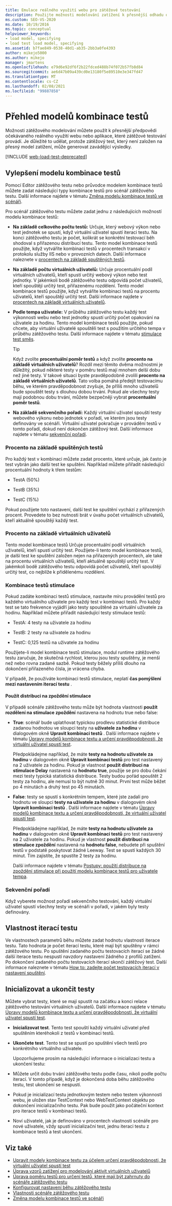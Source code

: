 ```yaml
---
title: Emulace reálného využití webu pro zátěžové testování
description: Použijte možnosti modelování zatížení k přesnější odhadu očekávaného reálného využití webu nebo aplikace, které provádíte při testování zátěže.
ms.custom: SEO-VS-2020
ms.date: 10/19/2016
ms.topic: conceptual
helpviewer_keywords:
- load model, specifying
- load test load model, specifying
ms.assetid: b7fae849-0538-40d1-ab35-2bb3a0fe4393
author: mikejo5000
ms.author: mikejo
manager: jmartens
ms.openlocfilehash: e79d6e92df6f2b22fdced488b74f072b57fb8d84
ms.sourcegitcommit: ae6d47b09a439cd0e13180f5e89510e3e347fd47
ms.translationtype: MT
ms.contentlocale: cs-CZ
ms.lasthandoff: 02/08/2021
ms.locfileid: "99887858"
---
```

# <a name="test-mix-models-overview"></a>Přehled modelů kombinace testů

Možnosti zátěžového modelování můžete použít k přesnější předpovědi očekávaného reálného využití webu nebo aplikace, které zátěžové testování provádí. Je důležité to udělat, protože zátěžový test, který není založen na přesný model zatížení, může generovat zavádějící výsledky.

[!INCLUDE [web-load-test-deprecated](includes/web-load-test-deprecated.md)]

## <a name="test-mix-model-enhancements"></a>Vylepšení modelu kombinace testů

Pomocí Editor zátěžového testu nebo průvodce modelem kombinace testů můžete zadat následující typy kombinace testů pro scénář zátěžového testu. Další informace najdete v tématu [Změna modelu kombinace testů ve scénáři](../test/edit-test-mix-models-to-specify-the-probability-of-a-virtual-user-running-a-test.md).

Pro scénář zátěžového testu můžete zadat jednu z následujících možností modelu kombinace testů:

- **Na základě celkového počtu testů:** Určuje, který webový výkon nebo test jednotek se spustí, když virtuální uživatel spustí iteraci testu. Na konci zátěžového testu je počet, kolikrát se konkrétní testovací běh shodoval s přiřazenou distribucí testu. Tento model kombinace testů použijte, když vytváříte kombinaci testů v procentech transakcí v protokolu služby IIS nebo v provozních datech. Další informace naleznete v [procentech na základě spuštěných testů](#BasedOnTestsStarted).

- **Na základě počtu virtuálních uživatelů:** Určuje procentuální podíl virtuálních uživatelů, kteří spustí určitý webový výkon nebo test jednotky. V jakémkoli bodě zátěžového testu odpovídá počet uživatelů, kteří spouštějí určitý test, přiřazenému rozdělení. Tento model kombinace testů použijte, když vytváříte kombinaci testů na procentu uživatelů, kteří spouštějí určitý test. Další informace najdete v [procentech na základě virtuálních uživatelů](#PercentageBasedonVirtualUsers).

- **Podle tempa uživatele:** V průběhu zátěžového testu každý test výkonnosti webu nebo test jednotky spustí určitý počet opakování na uživatele za hodinu. Tento model kombinace testů použijte, pokud chcete, aby virtuální uživatelé spouštěli test s použitím určitého tempa v průběhu zátěžového testu. Další informace najdete v tématu [stimulace test směs](#PacingTestMix).

    > [!TIP]
    > Když zvolíte **procentuální poměr testů** a když zvolíte **procento na základě virtuálních uživatelů**? Rozdíl mezi těmito dvěma možnostmi je důležitý, pokud některé testy v poměru testů mají mnohem delší dobu než jiné testy. V takové situaci byste pravděpodobně zvolili **procento na základě virtuálních uživatelů**. Tato volba pomáhá předejít testovacímu běhu, ve kterém pravděpodobnost zvyšuje, že příliš mnoho uživatelů bude spouštět testy s dlouhou dobou trvání. Pokud ale všechny testy mají podobnou dobu trvání, můžete bezpečněji vybrat **procentuální poměr testů**.

- **Na základě sekvenčního pořadí:** Každý virtuální uživatel spouští testy webového výkonu nebo jednotek v pořadí, ve kterém jsou testy definovány ve scénáři. Virtuální uživatel pokračuje v provádění testů v tomto pořadí, dokud není dokončen zátěžový test. Další informace najdete v tématu [sekvenční pořadí](#SequentialOrder).

### <a name="percentage-based-on-tests-started"></a><a name="BasedOnTestsStarted"></a> Procento na základě spuštěných testů

Pro každý test v kombinaci můžete zadat procento, které určuje, jak často je test vybrán jako další test ke spuštění. Například můžete přiřadit následující procentuální hodnoty k třem testům:

- TestA (50%)

- TestB (35%)

- TestC (15%)

Pokud použijete toto nastavení, další test ke spuštění vychází z přiřazených procent. Provedete to bez nutnosti brát v úvahu počet virtuálních uživatelů, kteří aktuálně spouštějí každý test.

### <a name="percentage-based-on-virtual-users"></a><a name="PercentageBasedonVirtualUsers"></a> Procento na základě virtuálních uživatelů
Tento model kombinace testů Určuje procentuální podíl virtuálních uživatelů, kteří spustí určitý test. Použijete-li tento model kombinace testů, je další test ke spuštění založen nejen na přiřazených procentech, ale také na procentu virtuálních uživatelů, kteří aktuálně spouštějí určitý test. V jakémkoli bodě zátěžového testu odpovídá počet uživatelů, kteří spouštějí určitý test, co nejblíže k přidělenému rozdělení.

### <a name="pacing-test-mix"></a><a name="PacingTestMix"></a> Kombinace testů stimulace

Pokud zadáte kombinaci testů stimulace, nastavíte míru provádění testů pro každého virtuálního uživatele pro každý test v kombinaci testů. Pro každý test se tato frekvence vyjádří jako testy spouštěné za virtuální uživatele za hodinu. Například můžete přiřadit následující testy stimulace testů:

- TestA: 4 testy na uživatele za hodinu

- TestB: 2 testy na uživatele za hodinu

- TestC: 0,125 testů na uživatele za hodinu

Použijete-li model kombinace testů stimulace, modul runtime zátěžového testu zaručuje, že skutečná rychlost, kterou jsou testy spuštěny, je menší než nebo rovna zadané sazbě. Pokud testy běžely příliš dlouho na dokončení přiřazeného čísla, je vrácena chyba.

V případě, že používáte kombinaci testů stimulace, neplatí **čas pomýšlení mezi nastavením iterací testu** .

#### <a name="apply-distribution-to-pacing-delay"></a>Použít distribuci na zpoždění stimulace
V případě scénáře zátěžového testu může být hodnota vlastnosti **použít rozdělení na stimulace zpoždění** nastavena na hodnotu true nebo false:

- **True**: scénář bude uplatňovat typickou prodlevu statistické distribuce zadanou hodnotou ve sloupci testy na **uživatele za hodinu** v dialogovém okně **Upravit kombinaci testů** . Další informace najdete v tématu [Úpravy modelů kombinace textu a určení pravděpodobnosti, že virtuální uživatel spustí test](../test/edit-test-mix-models-to-specify-the-probability-of-a-virtual-user-running-a-test.md).

   Předpokládejme například, že máte **testy na hodnotu uživatele za hodinu** v dialogovém okně **Upravit kombinaci testů** pro test nastavený na 2 uživatele za hodinu. Pokud je vlastnost **použít distribuci na stimulace Delay** nastavená na **hodnotu true**, použije se pro dobu čekání mezi testy typická statistická distribuce. Testy budou pořád spouštět 2 testy za hodinu, ale nemusí to být nutně 30 minut. První test může běžet po 4 minutách a druhý test po 45 minutách.

- **False**: testy se spustí s konkrétním tempem, které jste zadali pro hodnotu ve sloupci **testy na uživatele za hodinu** v dialogovém okně **Upravit kombinaci testů** . Další informace najdete v tématu [Úpravy modelů kombinace textu a určení pravděpodobnosti, že virtuální uživatel spustí test](../test/edit-test-mix-models-to-specify-the-probability-of-a-virtual-user-running-a-test.md).

   Předpokládejme například, že máte **testy na hodnotu uživatele za hodinu** v dialogovém okně **Upravit kombinaci testů** pro test nastavený na 2 uživatele za hodinu. Pokud je vlastnost **použít distribuci na stimulace zpoždění** nastavená na **hodnotu false**, nebudete při spuštění testů v podstatě poskytovat žádné Leeway. Test se spustí každých 30 minut. Tím zajistíte, že spustíte 2 testy za hodinu.

  Další informace najdete v tématu [Postupy: použití distribuce na zpoždění stimulace při použití modelu kombinace testů pro uživatele tempa](../test/how-to-apply-distribution-to-pacing-delay-when-using-a-user-pace-test-mix-model.md).

### <a name="sequential-order"></a><a name="SequentialOrder"></a> Sekvenční pořadí
Když vyberete možnost pořadí sekvenčního testování, každý virtuální uživatel spustí všechny testy ve scénáři v pořadí, v jakém byly testy definovány.

## <a name="test-iterations-property"></a>Vlastnost iterací testu
Ve vlastnostech parametrů běhu můžete zadat hodnotu vlastnosti iterace testu. Tato hodnota je počet iterací testu, které mají být spuštěny v rámci zátěžového testu. Po spuštění zadaného počtu testovacích iterací se žádné další iterace testu nespustí navzdory nastavení žádného z profilů zatížení. Po dokončení zadaného počtu testovacích iterací skončí zátěžový test. Další informace naleznete v tématu [How to: zadejte počet testovacích iterací v nastavení spuštění](../test/how-to-specify-the-number-of-test-iterations-in-a-load-test.md).

## <a name="initialize-and-terminate-tests"></a>Inicializovat a ukončit testy
Můžete vybrat testy, které se mají spustit na začátku a konci relace zátěžového testování virtuálních uživatelů. Další informace najdete v tématu [Úpravy modelů kombinace textu a určení pravděpodobnosti, že virtuální uživatel spustí test](../test/edit-test-mix-models-to-specify-the-probability-of-a-virtual-user-running-a-test.md).

- **Inicializovat test**. Tento test spouští každý virtuální uživatel před spuštěním kteréhokoli z testů v kombinaci testů.

- **Ukončete test**. Tento test se spustí po spuštění všech testů pro konkrétního virtuálního uživatele.

  Upozorňujeme prosím na následující informace o inicializaci testu a ukončení testu:

- Můžete určit dobu trvání zátěžového testu podle času, nikoli podle počtu iterací. V tomto případě, když je dokončená doba běhu zátěžového testu, test ukončení se nespustí.

- Pokud je inicializací testu jednotkovým testem nebo testem výkonnosti webu, je uložen stav TestContext nebo WebTestContext objektu po dokončení inicializačního testu. Pak bude použit jako počáteční kontext pro iterace testů v kombinaci testů.

- Noví uživatelé, jak je definováno v procentech vlastnosti scénáře pro nové uživatele, vždy spustí inicializační test, jednu iteraci testu z kombinace testů a test ukončení.

## <a name="see-also"></a>Viz také

- [Upravit modely kombinace textu za účelem určení pravděpodobnosti, že virtuální uživatel spustí test](../test/edit-test-mix-models-to-specify-the-probability-of-a-virtual-user-running-a-test.md)
- [Úprava vzorů zatížení pro modelování aktivit virtuálních uživatelů](../test/edit-load-patterns-to-model-virtual-user-activities.md)
- [Úprava poměru testů pro určení testů, které mají být zahrnuty do scénáře zátěžového testu](../test/edit-the-test-mix-to-specify-which-web-browsers-types-in-a-load-test-scenario.md)
- [Konfigurovat nastavení běhu zátěžového testu](../test/configure-load-test-run-settings.md)
- [Vlastnosti scénáře zátěžového testu](../test/load-test-scenario-properties.md)
- [Změna modelu kombinace testů ve scénáři](../test/edit-test-mix-models-to-specify-the-probability-of-a-virtual-user-running-a-test.md)
